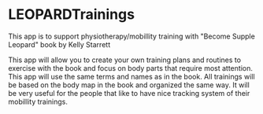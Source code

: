 # LEOPARDTrainings
This app is to support physiotherapy/mobillity training with "Become Supple Leopard" book by Kelly Starrett

This app will allow you to create your own training plans and routines to exercise with the book and focus on body parts that require most attention.
This app will use the same terms and names as in the book. All trainings will be based on the body map in the book and organized the same way.
It will be very useful for the people that like to have nice tracking system of their mobillity trainings.
